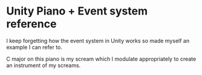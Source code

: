 # Unity Piano + Event system reference

I keep forgetting how the event system in Unity works so made myself an example I can refer to.

C major on this piano is my scream which I modulate appropriately to create an instrument of my screams.
